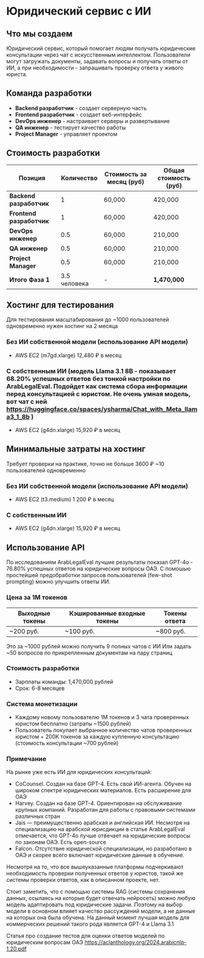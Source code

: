 # Юридический сервис с ИИ

## Что мы создаем

Юридический сервис, который помогает людям получать юридические консультации через чат с искусственным интеллектом. Пользователи могут загружать документы, задавать вопросы и получать ответы от ИИ, а при необходимости - запрашивать проверку ответа у живого юриста.

## Команда разработки
- **Backend разработчик** - создает серверную часть
- **Frontend разработчик** - создает веб-интерфейс  
- **DevOps инженер** - настраивает серверы и развертывание
- **QA инженер** - тестирует качество работы
- **Project Manager** - управляет проектом

## Стоимость разработки

| Позиция | Количество | Стоимость за месяц (руб) | Общая стоимость (руб) |
|---------|------------|---------------------------|----------------------|
| **Backend разработчик** | 1 | 60,000 | 420,000 |
| **Frontend разработчик** | 1 | 60,000 | 420,000 |
| **DevOps инженер** | 0.5 | 60,000 | 210,000 |
| **QA инженер** | 0.5 | 60,000 | 210,000 |
| **Project Manager** | 0.5 | 60,000 | 210,000 |
| **Итого Фаза 1** | 3.5 человека | - | **1,470,000** |

## Хостинг для тестирования 
Для тестирования масштабирования до ~1000 пользователей одновременно нужен хостинг на 2 месяца 
### Без ИИ собственной модели (использование API модели)
- AWS EC2 (m7gd.xlarge) 12,480 ₽ в месяц
### С собственным ИИ (модель Llama 3.1 8B - показывает 68.20% успешных ответов без тонкой настройки по ArabLegalEval. Подойдет как система сбора информации перед консультацией с юристом. Не очень умная модель, вот чат с ней https://huggingface.co/spaces/ysharma/Chat_with_Meta_llama3_1_8b )
- AWS EC2 (g4dn.xlarge) 15,920 ₽ в месяц


## Минимальные затраты на хостинг
Требует проверки на практике, точно не больше 3600 ₽
~10 пользователей одновременно
### Без ИИ собственной модели (использование API модели)
- AWS EC2 (t3.medium) 1 200 ₽ в месяц
### С собственным ИИ
- AWS EC2 (g4dn.xlarge) 15,920 ₽ в месяц


## Использование API 
По исследованиям ArabLegalEval лучшие результаты показал GPT-4o - 76.80% успешных ответов на юридические вопросы ОАЭ. С помошью простейшей предобработки запросов пользователей (few-shot prompting) можно улучшить ответы ИИ.
### Цена за 1M токенов 
| Выходные токены | Кэшированные входные токены | Токены ответа |
|-----------------|-----------------------------|---------------|
| ~200 руб. | ~100 руб. | ~800 руб. |

Это за ~1000 рублей можно получить 9 полных чатов с ИИ
Или задать ~50 вопросов по прикрепленным документам на пару страниц

### Стоимость разработки
- Зарплаты команды: 1,470,000 рублей
- Срок: 6-8 месяцев

### Система монетизации 
- Каждому новому пользователю 1M токенов и 3 чата проверенных юристом бесплатно (затраты ~1500 рублей)
- Пользователь покупает выбранное количество чатов проверенных юристом + 200K токенов за каждую купленную консультацию (стоимость консультации ~700 рублей)

### Примечание 

На рынке уже есть ИИ для юридических консультаций:
- CoCounsel. Создан на базе GPT-4. Есть свой ИИ-агента. Обучен на широком спектре юридических материалов. Есть расширение для ОАЭ
- Harvey. Создан на базе GPT-4. Ориентирован на обслуживание крупных компаний. Разработан для работы с правовыми системами различных стран
- Jais — преимущественно арабская и английская ИИ. Несмотря на специализацию на арабской юрисдикции в статье ArabLegalEval отмечается, что GPT-4o лучше отвечает на юридические вопросы по законам ОАЭ. Есть open-source
- Falcon. Отсутствие юридической специализации, но разработано в ОАЭ и скорее всего включает юридические данные в обучение.

Несмотря на то, что все вышеуказанные платформы подчеркивают необходимость проверки полученных ответов у юристов, такой же системы проверки ответов, как в описанном проекте, нет.

Стоит заметить, что с помощью системы RAG (системы сохранения данных, ссылаясь на которые будет отвечать нейросеть) можно любую модель адаптировать под юридические задачи. Поэтому на выбор модели в основном влияет качество рассуждений модели, а не данные на которых она была обучена. На данный момент лучшая модель для коммерческих решений такого рода является GPT-4 и Llama 3.1

Статья про создание тестов для оценки ответов моделей по юридическим вопросам ОАЭ https://aclanthology.org/2024.arabicnlp-1.20.pdf  